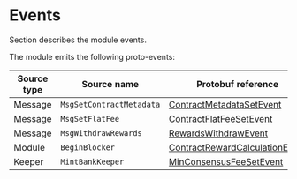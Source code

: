 <!--
order: 5
-->

# Events

Section describes the module events.

The module emits the following proto-events:

| Source type | Source name              | Protobuf reference                                                                                                                                                       |
| ----------- | ------------------------ |--------------------------------------------------------------------------------------------------------------------------------------------------------------------------|
| Message     | `MsgSetContractMetadata` | [ContractMetadataSetEvent](../../../proto/archway/rewards/v1beta1/events.proto#L11)                                                                                      |
| Message     | `MsgSetFlatFee`          | [ContractFlatFeeSetEvent](../../../proto/archway/rewards/v1beta1/events.proto#L57)                                                                                       |
| Message     | `MsgWithdrawRewards`     | [RewardsWithdrawEvent](../../../proto/archway/rewards/v1beta1/events.proto#L40)                                                                                          |
| Module      | `BeginBlocker`           | [ContractRewardCalculationEvent](../../../proto/archway/rewards/v1beta1/events.proto#L21)                                                                                |
| Keeper      | `MintBankKeeper`         | [MinConsensusFeeSetEvent](../../../proto/archway/rewards/v1beta1/events.proto#L50)                                                                                       |

